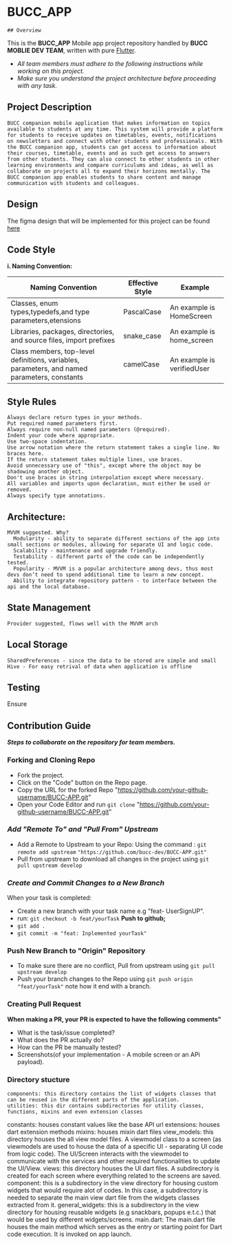 # BUCC_APP
    ## Overview
  This is the **BUCC_APP** Mobile app project repository handled by **BUCC MOBLIE DEV TEAM**, written with pure [Flutter](https://flutter.dev/).    

  - _All team members must adhere to the following instructions while working on this project._
  - _Make sure you understand the project architecture before proceeding with any task._

  ## Project Description
    BUCC companion mobile application that makes information on topics available to students at any time. This system will provide a platform for students to receive updates on timetables, events, notifications on newsletters and connect with other students and professionals. With the BUCC companion app, students can get access to information about their courses, timetable, events and as such get access to answers from other students. They can also connect to other students in other learning environments and compare curriculums and ideas, as well as collaborate on projects all to expand their horizons mentally. The BUCC companion app enables students to share content and manage communication with students and colleagues.

  ## Design
   The figma design that will be implemented for this project can be found [here](https://www.figma.com/file/UkMy71OalhulUrNURfrDlK/BUCC?node-id=0%3A1)

  ## Code Style
  **i. Naming Convention:**

|Naming Convention|Effective Style|Example|   
|-----------------|---------------|-------|
|Classes, enum types,typedefs,and type parameters,etensions|PascalCase|An example is HomeScreen|
|Libraries, packages, directories, and source files, import prefixes|snake_case|An example is home_screen|
|Class members, top-level definitions, variables, parameters, and named parameters, constants|camelCase|An example is verifiedUser|

  ## Style Rules
    Always declare return types in your methods.
    Put required named parameters first.
    Always require non-null named parameters (@required).
    Indent your code where appropriate.
    Use two-space indentation.
    Use arrow notation where the return statement takes a single line. No braces here.
    If the return statement takes multiple lines, use braces.
    Avoid unnecessary use of "this", except where the object may be shadowing another object.
    Don't use braces in string interpolation except where necessary.
    All variables and imports upon declaration, must either be used or removed.
    Always specify type annotations.


  ## Architecture:
    MVVM suggested. Why? 
      Modularity - ability to separate different sections of the app into small sections or modules, allowing for separate UI and logic code.
      Scalability - maintenance and upgrade friendly.
      Testability - different parts of the code can be independently tested.
      Popularity - MVVM is a popular architecture among devs, thus most devs don’t need to spend additional time to learn a new concept.
      Ability to integrate repository pattern - to interface between the api and the local database.
    
  ## State Management
    Provider suggested, flows well with the MVVM arch

  ## Local Storage
    SharedPreferences - since the data to be stored are simple and small
    Hive - For easy retrival of data when application is offline

  ## Testing
  Ensure

## Contribution Guide
  **_Steps to collaborate on the repository for team members._**
  ### Forking and Cloning Repo
  * Fork the project.  
  * Click on the "Code" button on the Repo page.
  * Copy the URL for the forked Repo "https://github.com/your-github-username/BUCC-APP.git"
  * Open your Code Editor and  run `git clone` "https://github.com/your-github-username/BUCC-APP.git"
  
  ### _Add "Remote To" and "Pull From" Upstream_
  * Add a Remote to Upstream to your Repo:
      Using the command : `git remote add upstream` ` "https://github.com/bucc-dev/BUCC-APP.git" ` 
  * Pull from upstream to download all changes in the project using `git pull upstream develop`

  ### _Create and Commit Changes to a New Branch_
  When your task is completed:
  * Create a new branch with your task name e.g "feat- UserSignUP". 
  * run: `git checkout -b feat/yourTask`
  **Push to github;**
  * `git add .`
  * `git commit -m "feat: Inplemented yourTask"`
  
  ### Push New Branch to "Origin" Repository
  * To make sure there are no conflict, Pull from upstream using `git pull upstream develop`
  * Push your branch changes to the Repo using `git push origin "feat/yourTask"` note how it end with a branch.

  ### Creating Pull Request
  **When making a PR, your PR is expected to have the following comments"**
  * What is the task/issue completed?
  * What does the PR actually do?
  * How can the PR be manually tested?
  * Screenshots(of your implementation - A mobile screen or an APi payload). 


  ### Directory stucture
    components: this directory contains the list of widgets classes that can be reused in the different parts of the application.
    utilities: this dir contains subdirectories for utility classes, functions, mixins and even extension classes
constants: houses constant values like the base API url
extensions: houses dart extension methods
        mixins: houses mixin dart files 
    view_models: this directory houses the all view model files. A viewmodel class to a screen (as viewmodels are used to house the data of a specific UI - separating UI code from logic code). The UI/Screen interacts with the viewmodel to communicate with the services and other required functionalities to update the UI/View.
    views: this directory houses the UI dart files. A subdirectory is created for each screen where everything related to the screens are saved.
        component: this is a subdirectory in the view directory for housing custom widgets that would require alot of codes. In this case, a subdirectory is needed to separate the main view dart file from the widgets classes extracted from it.
        general_widgets: this is a subdirectory in the view directory for housing reusable widgets (e.g snackbars, popups e.t.c.) that would be used by different widgets/screens.
    main.dart: The main.dart file houses the main method which serves as the entry or starting point for Dart code execution. It is invoked on app launch.

